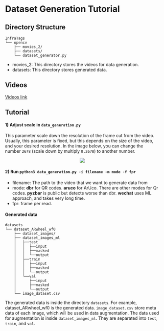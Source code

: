 # Dataset Generation Tutorial

## Directory Structure

```
InfraTags
└── opencv                   
    ├── movies_2/        
    ├── datasets/              
    └── dataset_generator.py
```
- movies_2: This directory stores the videos for data generation.
- datasets: This directory stores generated data.

## Videos

[Videos link](https://drive.google.com/drive/folders/1aLmoxCttv6wybgwaA9BfPLBcW62sIFeg?usp=sharing)

## Tutorial
#### 1) Adjust scale in `data_generation.py`
This parameter scale down the resolution of the frame cut from the video. Usually, this parameter is fixed, but this depends on the size of the video, and your desired resolution. In the image below, you can change the number `2678` (scale down by multiply `0.2678`) to another number. 

<p align="center">
   <img src="https://github.com/HCIELab/InfraTags/blob/main/public/readme_img/scale.png">
</p>

#### 2) Run `python3 data_generation.py -i filename -m mode -f fpr`
- filename: The path to the video that we want to generate data from
- mode: **dbr** for QR codes. **aruco** for ArUco. There are other modes for Qr codes. **pyzbar** is public but detects worse than dbr. **wechat** uses ML approach, and takes very long time.
- fpr: frame per read.

#### Generated data
```
datasets
└── dataset_ARwheel_wf0                  
    ├── dataset_images/    
    ├── dataset_images_ml
    │   ├──test
    │   │  ├──input
    │   │  ├──masked
    │   │  └──output
    │   ├──train
    │   │  ├──input
    │   │  ├──masked
    │   │  └──output
    │   └──val
    │      ├──input
    │      ├──masked
    │      └──output    
    └── image_dataset.csv
```

The generated data is inside the directory `datasets`. For example, dataset_ARwheel_wf0 is the generated data. `image_dataset.csv` store meta data of each image, which will be used in data augmentation. The data used for augmentation is inside `dataset_images_ml`. They are separated into `test`, `train`, and `val`. 